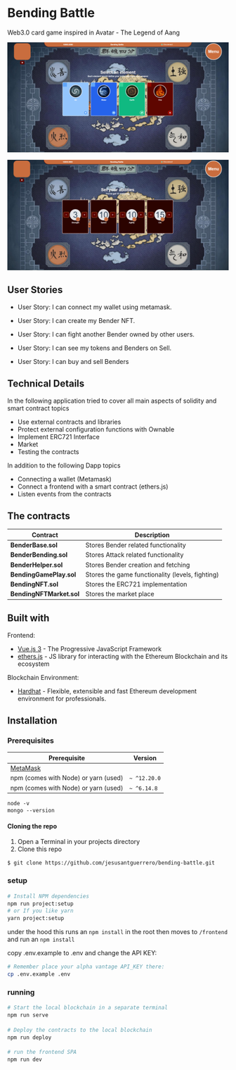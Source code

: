 # Bending Battle

Web3.0 card game inspired in Avatar - The Legend of Aang

![element selection](assets/bending-battle.png)

![abilities selection](assets/abilities.png)

## User Stories

- User Story: I can connect my wallet using metamask.

- User Story: I can create my Bender NFT.

- User Story: I can fight another Bender owned by other users.

- User Story: I can see my tokens and Benders on Sell.

- User Story: I can buy and sell Benders

## Technical Details
In the following application tried to cover all main aspects of solidity and smart contract topics

- Use external contracts and libraries
- Protect external configuration functions with Ownable
- Implement ERC721 Interface
- Market
- Testing the contracts

In addition to the following Dapp topics

- Connecting a wallet (Metamask)
- Connect a frontend with a smart contract (ethers.js)
- Listen events from the contracts
## The contracts

| Contract                 | Description                                      |
|--------------------------|-----------------------------------------         |
| **BenderBase.sol**       | Stores Bender related functionality              |
| **BenderBending.sol**    | Stores Attack related functionality              | 
| **BenderHelper.sol**     | Stores Bender creation and fetching              | 
| **BendingGamePlay.sol**  | Stores the game functionality (levels, fighting) | 
| **BendingNFT.sol**       | Stores the ERC721 implementation                 | 
| **BendingNFTMarket.sol** | Stores the market place                          | 

## Built with
Frontend:
- [Vue.js 3](https://v3.vuejs.org/) - The Progressive JavaScript Framework
- [ethers.js](https://docs.ethers.io/v5/) - JS library for interacting with the Ethereum Blockchain and its ecosystem


Blockchain Environment:
- [Hardhat](https://hardhat.org/) - Flexible, extensible and fast Ethereum development environment for professionals.

## Installation

### Prerequisites

| Prerequisite                                          | Version |
| ------------------------------------------------------| ------- |
| [MetaMask](https://metamask.io/)                                          |         |
| npm (comes with Node) or yarn (used)                  | `~ ^12.20.0`|
| npm (comes with Node) or yarn (used)                  | `~ ^6.14.8`  |

```shell
node -v
mongo --version
```
#### Cloning the repo

1. Open a Terminal in your projects directory 
2. Clone this repo

```shell
$ git clone https://github.com/jesusantguerrero/bending-battle.git
```

### setup
```bash
# Install NPM dependencies
npm run project:setup
# or If you like yarn
yarn project:setup

```
under the hood this runs an `npm install` in the root then moves to `/frontend` and run an `npm install`   

copy .env.example to .env and change the API KEY:

```bash
# Remember place your alpha vantage API_KEY there:
cp .env.example .env
```

### running

```bash
# Start the local blockchain in a separate terminal
npm run serve

# Deploy the contracts to the local blockchain
npm run deploy

# run the frontend SPA
npm run dev
```

